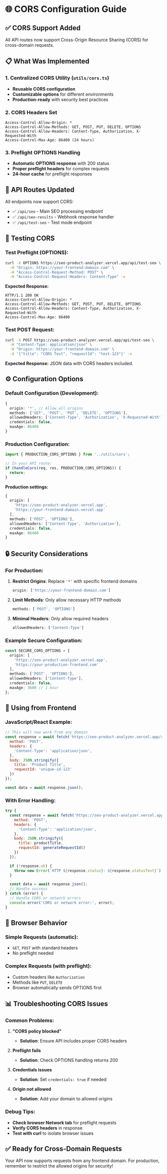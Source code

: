 # 🌐 CORS Configuration Guide

## ✅ **CORS Support Added**

All API routes now support Cross-Origin Resource Sharing (CORS) for cross-domain requests.

## 📋 **What Was Implemented**

### 1. **Centralized CORS Utility** (`utils/cors.ts`)
- **Reusable CORS configuration**
- **Customizable options** for different environments
- **Production-ready** with security best practices

### 2. **CORS Headers Set**
```
Access-Control-Allow-Origin: *
Access-Control-Allow-Methods: GET, POST, PUT, DELETE, OPTIONS
Access-Control-Allow-Headers: Content-Type, Authorization, X-Requested-With
Access-Control-Max-Age: 86400 (24 hours)
```

### 3. **Preflight OPTIONS Handling**
- **Automatic OPTIONS response** with 200 status
- **Proper preflight headers** for complex requests
- **24-hour cache** for preflight responses

## 🔧 **API Routes Updated**

All endpoints now support CORS:
- ✅ `/api/seo` - Main SEO processing endpoint
- ✅ `/api/seo-results` - Webhook response handler  
- ✅ `/api/test-seo` - Test mode endpoint

## 🧪 **Testing CORS**

### **Test Preflight (OPTIONS):**
```bash
curl -X OPTIONS https://seo-product-analyzer.vercel.app/api/test-seo \
  -H "Origin: https://your-frontend-domain.com" \
  -H "Access-Control-Request-Method: POST" \
  -H "Access-Control-Request-Headers: Content-Type" -v
```

**Expected Response:**
```
HTTP/1.1 200 OK
Access-Control-Allow-Origin: *
Access-Control-Allow-Methods: GET, POST, PUT, DELETE, OPTIONS
Access-Control-Allow-Headers: Content-Type, Authorization, X-Requested-With
Access-Control-Max-Age: 86400
```

### **Test POST Request:**
```bash
curl -X POST https://seo-product-analyzer.vercel.app/api/test-seo \
  -H "Content-Type: application/json" \
  -H "Origin: https://your-frontend-domain.com" \
  -d '{"title": "CORS Test", "requestId": "test-123"}' -v
```

**Expected Response:** JSON data with CORS headers included.

## ⚙️ **Configuration Options**

### **Default Configuration (Development):**
```typescript
{
  origin: '*', // Allow all origins
  methods: ['GET', 'POST', 'PUT', 'DELETE', 'OPTIONS'],
  allowedHeaders: ['Content-Type', 'Authorization', 'X-Requested-With'],
  credentials: false,
  maxAge: 86400
}
```

### **Production Configuration:**
```typescript
import { PRODUCTION_CORS_OPTIONS } from '../utils/cors';

// In your API route:
if (handleCors(req, res, PRODUCTION_CORS_OPTIONS)) {
  return;
}
```

**Production settings:**
```typescript
{
  origin: [
    'https://seo-product-analyzer.vercel.app',
    'https://your-frontend-domain.vercel.app'
  ],
  methods: ['POST', 'OPTIONS'],
  allowedHeaders: ['Content-Type', 'Authorization'],
  credentials: false,
  maxAge: 86400
}
```

## 🔒 **Security Considerations**

### **For Production:**

1. **Restrict Origins**: Replace `'*'` with specific frontend domains
   ```typescript
   origin: ['https://your-frontend-domain.com']
   ```

2. **Limit Methods**: Only allow necessary HTTP methods
   ```typescript
   methods: ['POST', 'OPTIONS']
   ```

3. **Minimal Headers**: Only allow required headers
   ```typescript
   allowedHeaders: ['Content-Type']
   ```

### **Example Secure Configuration:**
```typescript
const SECURE_CORS_OPTIONS = {
  origin: [
    'https://seo-product-analyzer.vercel.app',
    'https://your-production-frontend.com'
  ],
  methods: ['POST', 'OPTIONS'],
  allowedHeaders: ['Content-Type'],
  credentials: false,
  maxAge: 3600 // 1 hour
};
```

## 🚀 **Using from Frontend**

### **JavaScript/React Example:**
```javascript
// This will now work from any domain
const response = await fetch('https://seo-product-analyzer.vercel.app/api/test-seo', {
  method: 'POST',
  headers: {
    'Content-Type': 'application/json',
  },
  body: JSON.stringify({
    title: 'Product Title',
    requestId: 'unique-id-123'
  })
});

const data = await response.json();
```

### **With Error Handling:**
```javascript
try {
  const response = await fetch('https://seo-product-analyzer.vercel.app/api/seo', {
    method: 'POST',
    headers: {
      'Content-Type': 'application/json',
    },
    body: JSON.stringify({
      title: productTitle,
      requestId: generateRequestId()
    })
  });

  if (!response.ok) {
    throw new Error(`HTTP ${response.status}: ${response.statusText}`);
  }

  const data = await response.json();
  // Handle success
} catch (error) {
  // Handle CORS or network errors
  console.error('CORS or network error:', error);
}
```

## 🔄 **Browser Behavior**

### **Simple Requests** (automatic):
- `GET`, `POST` with standard headers
- No preflight needed

### **Complex Requests** (with preflight):
- Custom headers like `Authorization`
- Methods like `PUT`, `DELETE`
- Browser automatically sends OPTIONS first

## 📊 **Troubleshooting CORS Issues**

### **Common Problems:**

1. **"CORS policy blocked"**
   - **Solution**: Ensure API includes proper CORS headers

2. **Preflight fails**
   - **Solution**: Check OPTIONS handling returns 200

3. **Credentials issues**
   - **Solution**: Set `credentials: true` if needed

4. **Origin not allowed**
   - **Solution**: Add your domain to allowed origins

### **Debug Tips:**
- **Check browser Network tab** for preflight requests
- **Verify CORS headers** in response
- **Test with curl** to isolate browser issues

## ✅ **Ready for Cross-Domain Requests**

Your API now supports requests from any frontend domain. For production, remember to restrict the allowed origins for security!